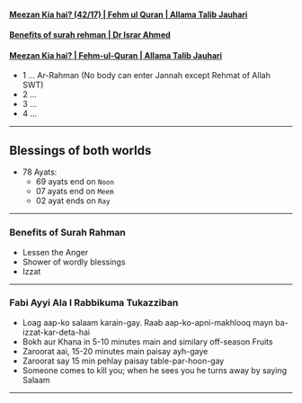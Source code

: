 #### [Meezan Kia hai? (42/17) | Fehm ul Quran | Allama Talib Jauhari](https://www.youtube.com/watch?v=fceG-4k_VaQ)
#### [Benefits of surah rehman | Dr Israr Ahmed](https://www.youtube.com/watch?v=78mZcNXV4jk)
#### [Meezan Kia hai? | Fehm-ul-Quran | Allama Talib Jauhari](https://www.youtube.com/watch?v=fceG-4k_VaQ)
* 1 ... Ar-Rahman (No body can enter Jannah except Rehmat of Allah SWT)
* 2 ...
* 3 ...
* 4 ... 

***

## Blessings of both worlds
* 78 Ayats:
  * 69 ayats end on `Noon`
  * 07 ayats end on `Meem`
  * 02 ayat ends on `Ray`

***

### Benefits of Surah Rahman
* Lessen the Anger
* Shower of wordly blessings
* Izzat

***

### Fabi Ayyi Ala I Rabbikuma Tukazziban 
* Loag aap-ko salaam karain-gay. Raab aap-ko-apni-makhlooq mayn ba-izzat-kar-deta-hai
* Bokh aur Khana in 5-10 minutes main and similary off-season Fruits
* Zaroorat aai, 15-20 minutes main paisay ayh-gaye
* Zaroorat say 15 min pehlay paisay table-par-hoon-gay
* Someone comes to kill you; when he sees you he turns away by saying Salaam

***
